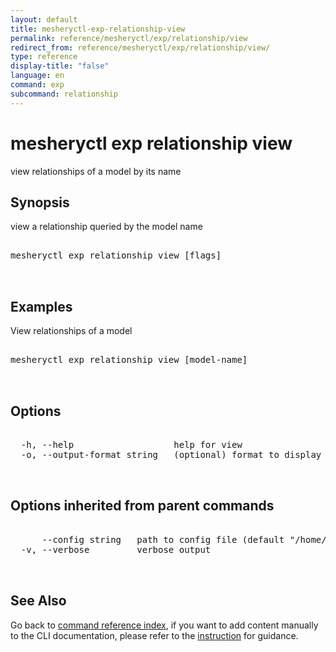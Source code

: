 ```yaml
---
layout: default
title: mesheryctl-exp-relationship-view
permalink: reference/mesheryctl/exp/relationship/view
redirect_from: reference/mesheryctl/exp/relationship/view/
type: reference
display-title: "false"
language: en
command: exp
subcommand: relationship
---
```


# mesheryctl exp relationship view

view relationships of a model by its name

## Synopsis

view a relationship queried by the model name

<pre class='codeblock-pre'>
<div class='codeblock'>
mesheryctl exp relationship view [flags]

</div>
</pre>

## Examples

View relationships of a model

<pre class='codeblock-pre'>
<div class='codeblock'>
mesheryctl exp relationship view [model-name]

</div>
</pre>

## Options

<pre class='codeblock-pre'>
<div class='codeblock'>
  -h, --help                   help for view
  -o, --output-format string   (optional) format to display in [json| yaml] (default "yaml")

</div>
</pre>

## Options inherited from parent commands

<pre class='codeblock-pre'>
<div class='codeblock'>
      --config string   path to config file (default "/home/runner/.meshery/config.yaml")
  -v, --verbose         verbose output

</div>
</pre>

## See Also

Go back to [command reference index](/reference/mesheryctl/), if you want to add content manually to the CLI documentation, please refer to the [instruction](/project/contributing/contributing-cli#preserving-manually-added-documentation) for guidance.
